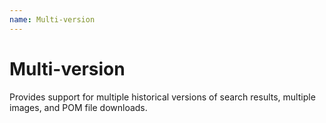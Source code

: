 ```yaml
---
name: Multi-version
---
```


# Multi-version

Provides support for multiple historical versions of search results, multiple images, and POM file downloads.